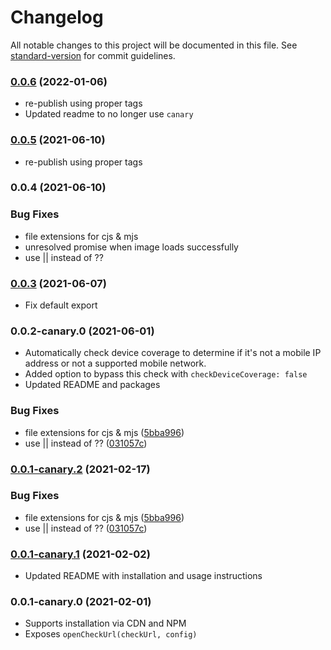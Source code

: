 # Changelog

All notable changes to this project will be documented in this file. See [standard-version](https://github.com/conventional-changelog/standard-version) for commit guidelines.

### [0.0.6](https://github.com/tru-ID/tru-sdk-web/compare/v0.0.5...v0.0.6) (2022-01-06)

* re-publish using proper tags
* Updated readme to no longer use `canary`

### [0.0.5](https://github.com/tru-ID/tru-sdk-web/compare/v0.0.4...v0.0.5) (2021-06-10)

* re-publish using proper tags

### 0.0.4 (2021-06-10)


### Bug Fixes

* file extensions for cjs & mjs
* unresolved promise when image loads successfully
* use || instead of ??

### [0.0.3](https://github.com/tru-ID/tru-sdk-web/compare/v0.0.2-canary.1...v0.0.3) (2021-06-07)

- Fix default export

### 0.0.2-canary.0 (2021-06-01)

- Automatically check device coverage to determine if it's not a mobile IP address or not a supported mobile network.
- Added option to bypass this check with `checkDeviceCoverage: false`
- Updated README and packages

### Bug Fixes

- file extensions for cjs & mjs ([5bba996](https://github.com/tru-ID/tru-sdk-web/commit/5bba99671c676cb4710b0c3402f0d411bfc6b860))
- use || instead of ?? ([031057c](https://github.com/tru-ID/tru-sdk-web/commit/031057c198aab39ba0f7bcedca2d23b1fabfd37a))

### [0.0.1-canary.2](https://gitlab.com/4auth/devx/tru-sdk-web/compare/v0.0.1-canary.1...v0.0.1-canary.2) (2021-02-17)

### Bug Fixes

- file extensions for cjs & mjs ([5bba996](https://github.com/4auth/devx/tru-sdk-web/commit/5bba99671c676cb4710b0c3402f0d411bfc6b860))
- use || instead of ?? ([031057c](https://github.com/4auth/devx/tru-sdk-web/commit/031057c198aab39ba0f7bcedca2d23b1fabfd37a))

### [0.0.1-canary.1](https://github.com/4auth/devx/tru-sdk-web/compare/v0.0.1-canary.0...v0.0.1-canary.1) (2021-02-02)

- Updated README with installation and usage instructions

### 0.0.1-canary.0 (2021-02-01)

- Supports installation via CDN and NPM
- Exposes `openCheckUrl(checkUrl, config)`
